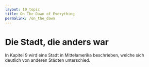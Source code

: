 ```yaml
---
layout: 10_topic
title: On The Dawn of Everything
permalink: /on_the_dawn
---
```


# Die Stadt, die anders war

In Kapitel 9 wird eine Stadt in Mittelamerika beschrieben, welche sich deutlich von anderen Städten unterschied. 


